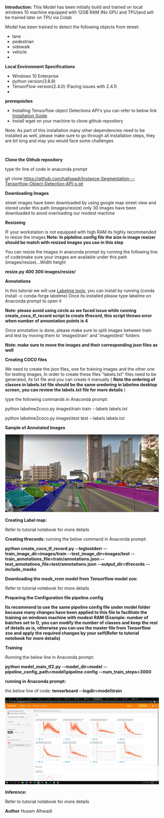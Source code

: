 **Introduction:**
 This Model has been initially build and trained on local windows 10 machine equipped with 12GB RAM (No GPU and TPU)and will be trained later on TPU via Colab

Model has been trained to detect the following objects from street:

- lane
- pedestrian
- sidewalk
- vehicle  
- 

**Local Environment Specifications**

- Windows 10 Enterprise
- python version(3.8.8)
- TensorFlow version(2.4.0) (Facing issues with 2.4.1)  
- 

**prerequisites**

- Installing Tensorflow object Detections API&#39;s you can refer to below link [Installation Guide](http://https/tensorflow-object-detection-api-tutorial.readthedocs.io/en/latest/install.html)
- Install wget on your machine to clone github repository

Note: As part of this installation many other dependencies need to be installed as well, please make sure to go through all installation steps, they are bit long and may you would face some challenges  

<br>

**Clone the Github repository**  

type thr line of code in anaconda prompt  

git clone https://github.com/halhwadi/Instance-Segmentation---Tensorflow-Object-Detection-API-s.git  


**Downloading Images**  

 street images have been downloaded by using google map street view and stored under this path (images/resize)
 only 30 images have been downloaded to avoid overloading our modest machine  
 

**Resizeing**

IF your workstation is not equipped with high RAM its highly recommended to resize the images
**Note: In pipleline.config file the size in image resizer should be match with resized images you use in this step**

You can resize the images in anaconda prompt by running the following line of code(make sure your images are available under
 this path (images/resize)...Width height

**resize.py 400 300 images/resize/**  




**Annotations**  


In this tutorial we will use [Labelme tools](https://github.com/wkentaro/labelme), you can install by running (conda install -c conda-forge labelme)
 Once its installed please type labelme on Anaconda prompt to open it

**Note: please avoid using circle as we faced issue while running create\_coco\_tf\_record script to create tfrecord, this script throws error when number of annontation points is 4**

Once annotation is done, please make sure to split images between train and test by moving them to &#39;images\train&#39; and &#39;images\test&#39; folders

**Note: make sure to move the images and their corresponding json files as well**  


**Creating COCO files**

We need to create the json files, one for training images and the other one for testing images, In order to create these files &quot;labels.txt&quot; files need to be generated, its txt file and you can create it manually ( **Note the ordering of classes in labels.txt file should be the same oredering in labelme desktop screen, you can review the labels.txt file for more details** )

type the following commands in Anaconda prompt:

python labelme2coco.py images\train train --labels labels.txt

python labelme2coco.py images\test test --labels labels.txt

**Sample of Annotated Images**

![](https://github.com/halhwadi/Instance-Segmentation---Tensorflow-Object-Detection-API-s/blob/main/images/Annoated.png)  


**Creating Label map:**

Refer to tutorial notebook for more details  


**Creating tfrecords:**
 running the below command in Anaconda prompt:

**python create\_coco\_tf\_record.py --logtostderr --train\_image\_dir=images/train --test\_image\_dir=images/test --train\_annotations\_file=train/annotations.json --test\_annotations\_file=test/annotations.json --output\_dir=tfrecords --include\_masks**  


**Downloading the mask\_rcnn model from Tensorflow model zoo:**

Refer to tutorial notebook for more details  


**Preparing the Configuration file pipeline.config**

**Its recommend to use the same pipeline config file under model folder because many changes have been applied to this file to facilitate the training on windows machine with modest RAM (Example: number of batches set to 1), you can modify the number of classes and keep the rest of details as is, otherwise you can use the master file from Tensorflow zoo and apply the required changes by your self(**Refer to tutorial notebook for more details**)**  


**Training**

Running the below line in Anaconda prompt:

**python model\_main\_tf2.py --model\_dir=model --pipeline\_config\_path=model\pipeline.config --num\_train\_steps=3000**  




**running in Anaconda prompt:**

the below line of code:
**tensorboard --logdir=model\train**

![](https://github.com/halhwadi/Instance-Segmentation---Tensorflow-Object-Detection-API-s/blob/main/images/tensorboard.jpg)  


**Inference:**

Refer to tutorial notebook for more details  

**Author**
Husam Alhwadi
